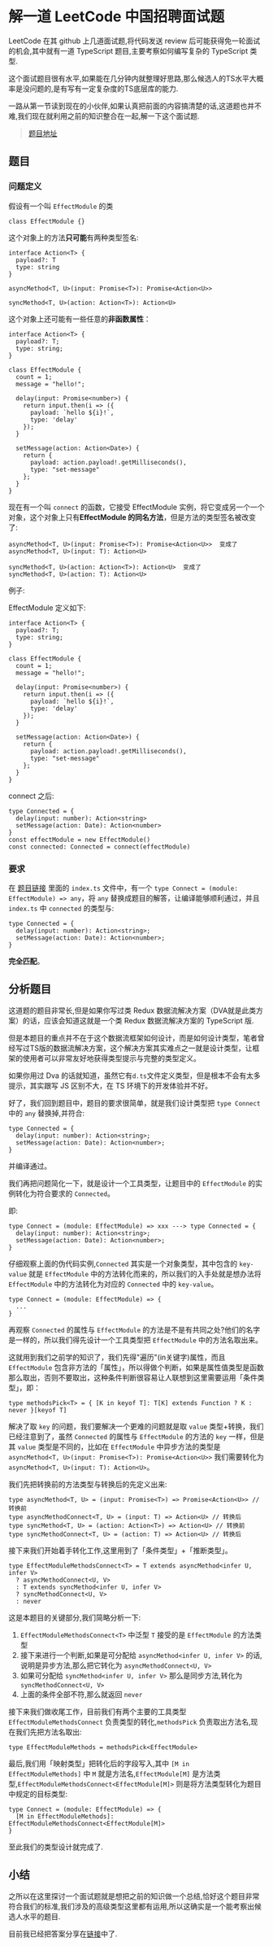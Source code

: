 # 解一道 LeetCode 中国招聘面试题

LeetCode 在其 github 上几道面试题,将代码发送 review 后可能获得免一轮面试的机会,其中就有一道 TypeScript 题目,主要考察如何编写复杂的 TypeScript 类型.

这个面试题目很有水平,如果能在几分钟内就整理好思路,那么候选人的TS水平大概率是没问题的,是有写有一定复杂度的TS底层库的能力.

一路从第一节读到现在的小伙伴,如果认真把前面的内容搞清楚的话,这道题也并不难,我们现在就利用之前的知识整合在一起,解一下这个面试题.

> [题目地址](https://github.com/LeetCode-OpenSource/hire/blob/master/typescript_zh.md)

## 题目

### 问题定义

假设有一个叫 `EffectModule` 的类

```
class EffectModule {}

```

这个对象上的方法**只可能**有两种类型签名:

```
interface Action<T> {
  payload?: T
  type: string
}

asyncMethod<T, U>(input: Promise<T>): Promise<Action<U>>

syncMethod<T, U>(action: Action<T>): Action<U>

```

这个对象上还可能有一些任意的**非函数属性**：

```
interface Action<T> {
  payload?: T;
  type: string;
}

class EffectModule {
  count = 1;
  message = "hello!";

  delay(input: Promise<number>) {
    return input.then(i => ({
      payload: `hello ${i}!`,
      type: 'delay'
    });
  }

  setMessage(action: Action<Date>) {
    return {
      payload: action.payload!.getMilliseconds(),
      type: "set-message"
    };
  }
}

```

现在有一个叫 `connect` 的函数，它接受 EffectModule 实例，将它变成另一个一个对象，这个对象上只有**EffectModule 的同名方法**，但是方法的类型签名被改变了:

```
asyncMethod<T, U>(input: Promise<T>): Promise<Action<U>>  变成了
asyncMethod<T, U>(input: T): Action<U> 

```

```
syncMethod<T, U>(action: Action<T>): Action<U>  变成了
syncMethod<T, U>(action: T): Action<U>

```

例子:

EffectModule 定义如下:

```
interface Action<T> {
  payload?: T;
  type: string;
}

class EffectModule {
  count = 1;
  message = "hello!";

  delay(input: Promise<number>) {
    return input.then(i => ({
      payload: `hello ${i}!`,
      type: 'delay'
    });
  }

  setMessage(action: Action<Date>) {
    return {
      payload: action.payload!.getMilliseconds(),
      type: "set-message"
    };
  }
}

```

connect 之后:

```
type Connected = {
  delay(input: number): Action<string>
  setMessage(action: Date): Action<number>
}
const effectModule = new EffectModule()
const connected: Connected = connect(effectModule)

```

### 要求

在 [题目链接](https://codesandbox.io/s/o4wwpzyzkq) 里面的 `index.ts` 文件中，有一个 `type Connect = (module: EffectModule) => any`，将 `any` 替换成题目的解答，让编译能够顺利通过，并且 `index.ts` 中 `connected` 的类型与:

```
type Connected = {
  delay(input: number): Action<string>;
  setMessage(action: Date): Action<number>;
}

```

**完全匹配**。

## 分析题目

这道题的题目非常长,但是如果你写过类 Redux 数据流解决方案（DVA就是此类方案）的话，应该会知道这就是一个类 Redux 数据流解决方案的 TypeScript 版.

但是本题目的重点并不在于这个数据流框架如何设计，而是如何设计类型，笔者曾经写过TS版的数据流解决方案，这个解决方案其实难点之一就是设计类型，让框架的使用者可以非常友好地获得类型提示与完整的类型定义。

如果你用过 Dva 的话就知道，虽然它有`d.ts`文件定义类型，但是根本不会有太多提示，其实跟写 JS 区别不大，在 TS 环境下的开发体验并不好。

好了，我们回到题目中，题目的要求很简单，就是我们设计类型把 `type Connect` 中的 `any` 替换掉,并符合:

```
type Connected = {
  delay(input: number): Action<string>;
  setMessage(action: Date): Action<number>;
}

```

并编译通过。

我们再把问题简化一下，就是设计一个工具类型，让题目中的 `EffectModule` 的实例转化为符合要求的 `Connected`。

即:

```
type Connect = (module: EffectModule) => xxx ---> type Connected = {
  delay(input: number): Action<string>;
  setMessage(action: Date): Action<number>;
}

```

仔细观察上面的伪代码实例,`Connected` 其实是一个对象类型，其中包含的 `key-value` 就是 `EffectModule` 中的方法转化而来的，所以我们的入手处就是想办法将 `EffectModule` 中的方法转化为对应的 `Connected` 中的 `key-value`。

```
type Connect = (module: EffectModule) => {
  ...
}

```

再观察 `Connected` 的属性与 `EffectModule` 的方法是不是有共同之处?他们的名字是一样的，所以我们得先设计一个工具类型把 `EffectModule` 中的方法名取出来。

这就用到我们之前学的知识了，我们先得"遍历"(in关键字)属性，而且 `EffectModule` 包含非方法的「属性」，所以得做个判断，如果是属性值类型是函数那么取出，否则不要取出，这种条件判断很容易让人联想到这里需要运用「条件类型」，即：

```
type methodsPick<T> = { [K in keyof T]: T[K] extends Function ? K : never }[keyof T]

```

解决了取 `key` 的问题，我们要解决一个更难的问题就是取 `value` 类型+转换，我们已经注意到了，虽然 `Connected` 的属性与 `EffectModule` 的方法的 `key` 一样，但是其 `value` 类型是不同的，比如在 `EffectModule` 中异步方法的类型是 `asyncMethod<T, U>(input: Promise<T>): Promise<Action<U>>` 我们需要转化为 `asyncMethod<T, U>(input: T): Action<U>`。

我们先把转换前的方法类型与转换后的先定义出来:

```
type asyncMethod<T, U> = (input: Promise<T>) => Promise<Action<U>> // 转换前
type asyncMethodConnect<T, U> = (input: T) => Action<U> // 转换后
type syncMethod<T, U> = (action: Action<T>) => Action<U> // 转换前
type syncMethodConnect<T, U> = (action: T) => Action<U> // 转换后

```

接下来我们开始着手转化工作,这里用到了「条件类型」+「推断类型」。

```
type EffectModuleMethodsConnect<T> = T extends asyncMethod<infer U, infer V>
  ? asyncMethodConnect<U, V>
  : T extends syncMethod<infer U, infer V>
  ? syncMethodConnect<U, V>
  : never

```

这是本题目的关键部分,我们简略分析一下:

1.  `EffectModuleMethodsConnect<T>` 中泛型 `T` 接受的是 `EffectModule` 的方法类型
2.  接下来进行一个判断,如果是可分配给 `asyncMethod<infer U, infer V>` 的话,说明是异步方法,那么把它转化为 `asyncMethodConnect<U, V>`
3.  如果可分配给 `syncMethod<infer U, infer V>` 那么是同步方法,转化为 `syncMethodConnect<U, V>`
4.  上面的条件全部不符,那么就返回 `never`

接下来我们做收尾工作，目前我们有两个主要的工具类型 `EffectModuleMethodsConnect` 负责类型的转化,`methodsPick` 负责取出方法名,现在我们先把方法名取出:

```
type EffectModuleMethods = methodsPick<EffectModule>

```

最后,我们用「映射类型」把转化后的字段写入,其中 `[M in EffectModuleMethods]` 中 `M` 就是方法名,`EffectModule[M]` 是方法类型,`EffectModuleMethodsConnect<EffectModule[M]>` 则是将方法类型转化为题目中规定的目标类型:

```
type Connect = (module: EffectModule) => {
  [M in EffectModuleMethods]: EffectModuleMethodsConnect<EffectModule[M]>
}

```

至此我们的类型设计就完成了.

## 小结

之所以在这里探讨一个面试题就是想把之前的知识做一个总结,恰好这个题目非常符合我们的标准,我们涉及的高级类型这里都有运用,所以这确实是一个能考察出候选人水平的题目.

目前我已经把答案分享在[链接](https://codesandbox.io/embed/typescript-problem-5lzyp)中了.